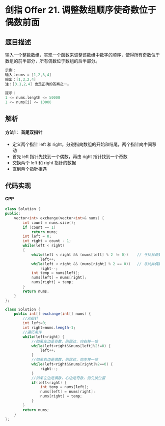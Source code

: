 # 剑指 Offer 21. 调整数组顺序使奇数位于偶数前面

## 题目描述
输入一个整数数组，实现一个函数来调整该数组中数字的顺序，使得所有奇数位于数组的前半部分，所有偶数位于数组的后半部分。

```c
示例：
输入：nums = [1,2,3,4]
输出：[1,3,2,4] 
注：[3,1,2,4] 也是正确的答案之一。
 
提示：
1 <= nums.length <= 50000
1 <= nums[i] <= 10000
```

## 解析
#### 方法1： 首尾双指针
- 定义两个指针 left 和 right，分别指向数组的开始和结尾，两个指针向中间移动
- 首先 left 指针先找到一个偶数，再由 right 指针找到一个奇数
- 交换两个 left 和 right 指针的数据
- 直到两个指针相遇

## 代码实现
#### CPP
```C++
class Solution {
public:
    vector<int> exchange(vector<int>& nums) {
        int count = nums.size();
        if (count == 1)
            return nums;
        int left = 0;
        int right = count - 1;
        while(left < right)
        {
            while(left < right && (nums[left] % 2 != 0))    // 寻找非奇数
                left++;
            while(left < right && (nums[right] % 2 == 0))   // 寻找非偶数
                right--;
            int temp = nums[left];
            nums[left] = nums[right];
            nums[right] = temp;
        }
        return nums;
    }
};
```
```Java
class Solution {
    public int[] exchange(int[] nums) {
        //双指针
		int left=0;
		int right=nums.length-1;
		//遍历条件
		while(left<right) {
			//如果左边是奇数，则跳过，向右移一位
			while(left<right&&nums[left]%2!=0) {
				left++;
			}
			//如果右边是偶数，则跳过，向左移一位
			while(left<right&&nums[right]%2==0) {
				right--;
			}
			//如果左边是偶数，右边是奇数，则兑换位置
			if(left<right) {
				int temp = nums[left];
				nums[left] = nums[right];
				nums[right] = temp;
			}
		}
		return nums;
    }
};
```